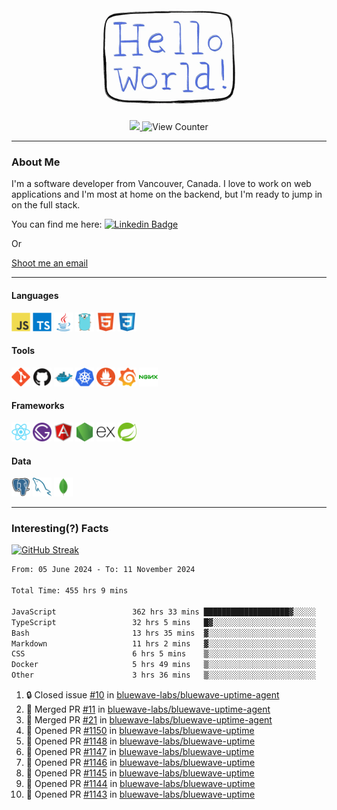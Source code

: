 <div align="center">
    <img src="./img/hello_world.webp" height="200px" width="">
    <div>
        <a href="https://www.linkedin.com/in/ajhollid">
            <img src="https://img.shields.io/badge/LinkedIn-blue"/>
        </a>
        <img src="https://komarev.com/ghpvc/?username=ajhollid&color=yellow" alt="View Counter">
    </div>
</div>

---

### About Me

I'm a software developer from Vancouver, Canada. I love to work on web applications and I'm most at home on the backend, but I'm ready to jump in on the full stack.

You can find me here: [![Linkedin Badge](https://img.shields.io/badge/-ajhollid-blue?style=flat&logo=Linkedin&logoColor=white)](https://www.linkedin.com/in/ajhollid)

Or

[Shoot me an email](mailto:ajhollid@gmail.com)

---

#### Languages

<div>
    <img src="./img/devicons/javascript-original.svg" width=30 height=30 alt="JavaScript">
    <img src="/img/devicons/typescript-original.svg" width=30 height=30 alt="TypeScript">
    <img src="./img/devicons/java-original.svg" width=30 height=30 alt="Java">
    <img src="./img/devicons/go-original.svg" width=30 height=30 alt="Golang">
    <img src="./img/devicons/html5-original.svg" width=30 height=30 alt="HTML 5">
    <img src="./img/devicons/css3-original.svg" width=30 height=30 alt="CSS 3">
</div>

#### Tools

<div>
    <img src="./img/devicons/git-original.svg" width=30 height=30 alt="Git">
    <img src="./img/devicons/github-original.svg" width=30 height=30 alt="Github">
    <img src="./img/devicons/docker-original.svg" width=30 
    height=30 alt="Docker">
    <img src="./img/devicons/kubernetes-original.svg" width=30 height=30 alt="K8">
    <img src="./img/devicons/prometheus-original.svg" width=30 height=30 alt="Prometheus">
    <img src="./img/devicons/grafana-original.svg" width=30 height=30 alt="Grafana">
    <img src="./img/devicons/nginx-original.svg" width=30 height=30 alt="Nginx">
</div>

#### Frameworks

<div>
    <img src="./img/devicons/react-original.svg" width=30 height=30 alt="React">
    <img src="./img/devicons/gatsby-original.svg" width=30 height=30 alt="Gatsby">
    <img src="./img/devicons/angularjs-original.svg" width=30 height=30 alt="AngularJS">
    <img src="./img/devicons/nodejs-original.svg" width=30 height=30 alt="NodeJS">
    <img src="./img/devicons/express-original.svg" width=30 height=30 alt="Express">
    <img src="./img/devicons/spring-original.svg" width=30 height=30 alt="Spring">
</div>

#### Data

<div>
    <img src="./img/devicons/postgresql-original.svg" width=30 height=30 alt="Postgresql">
    <img src="./img/devicons/mysql-original.svg" width=30 height=30 alt="Mysql">
    <img src="./img/devicons/mongodb-original.svg" width=30 height=30 alt="MongoDB">
</div>

---

### Interesting(?) Facts

[![GitHub Streak](http://github-readme-streak-stats.herokuapp.com?user=ajhollid)](https://git.io/streak-stats)

 <!--START_SECTION:waka-->

```txt
From: 05 June 2024 - To: 11 November 2024

Total Time: 455 hrs 9 mins

JavaScript                 362 hrs 33 mins ███████████████████▓░░░░░   79.03 %
TypeScript                 32 hrs 5 mins   █▓░░░░░░░░░░░░░░░░░░░░░░░   07.00 %
Bash                       13 hrs 35 mins  ▓░░░░░░░░░░░░░░░░░░░░░░░░   02.96 %
Markdown                   11 hrs 2 mins   ▓░░░░░░░░░░░░░░░░░░░░░░░░   02.41 %
CSS                        6 hrs 5 mins    ▒░░░░░░░░░░░░░░░░░░░░░░░░   01.33 %
Docker                     5 hrs 49 mins   ▒░░░░░░░░░░░░░░░░░░░░░░░░   01.27 %
Other                      3 hrs 36 mins   ▒░░░░░░░░░░░░░░░░░░░░░░░░   00.79 %
```

<!--END_SECTION:waka-->


<!--START_SECTION:activity-->
1. 🔒 Closed issue [#10](https://github.com/bluewave-labs/bluewave-uptime-agent/issues/10) in [bluewave-labs/bluewave-uptime-agent](https://github.com/bluewave-labs/bluewave-uptime-agent)
2. 🎉 Merged PR [#11](https://github.com/bluewave-labs/bluewave-uptime-agent/pull/11) in [bluewave-labs/bluewave-uptime-agent](https://github.com/bluewave-labs/bluewave-uptime-agent)
3. 🎉 Merged PR [#21](https://github.com/bluewave-labs/bluewave-uptime-agent/pull/21) in [bluewave-labs/bluewave-uptime-agent](https://github.com/bluewave-labs/bluewave-uptime-agent)
4. 💪 Opened PR [#1150](https://github.com/bluewave-labs/bluewave-uptime/pull/1150) in [bluewave-labs/bluewave-uptime](https://github.com/bluewave-labs/bluewave-uptime)
5. 💪 Opened PR [#1148](https://github.com/bluewave-labs/bluewave-uptime/pull/1148) in [bluewave-labs/bluewave-uptime](https://github.com/bluewave-labs/bluewave-uptime)
6. 💪 Opened PR [#1147](https://github.com/bluewave-labs/bluewave-uptime/pull/1147) in [bluewave-labs/bluewave-uptime](https://github.com/bluewave-labs/bluewave-uptime)
7. 💪 Opened PR [#1146](https://github.com/bluewave-labs/bluewave-uptime/pull/1146) in [bluewave-labs/bluewave-uptime](https://github.com/bluewave-labs/bluewave-uptime)
8. 💪 Opened PR [#1145](https://github.com/bluewave-labs/bluewave-uptime/pull/1145) in [bluewave-labs/bluewave-uptime](https://github.com/bluewave-labs/bluewave-uptime)
9. 💪 Opened PR [#1144](https://github.com/bluewave-labs/bluewave-uptime/pull/1144) in [bluewave-labs/bluewave-uptime](https://github.com/bluewave-labs/bluewave-uptime)
10. 💪 Opened PR [#1143](https://github.com/bluewave-labs/bluewave-uptime/pull/1143) in [bluewave-labs/bluewave-uptime](https://github.com/bluewave-labs/bluewave-uptime)
<!--END_SECTION:activity-->
